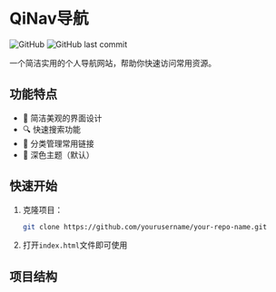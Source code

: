 # QiNav导航

![GitHub](https://img.shields.io/github/license/yourusername/your-repo-name) 
![GitHub last commit](https://img.shields.io/github/last-commit/yourusername/your-repo-name)

一个简洁实用的个人导航网站，帮助你快速访问常用资源。

## 功能特点

- 🎨 简洁美观的界面设计
- 🔍 快速搜索功能
- 📁 分类管理常用链接
- 🌙 深色主题（默认）

## 快速开始

1. 克隆项目：
   ```bash
   git clone https://github.com/yourusername/your-repo-name.git
   ```

2. 打开`index.html`文件即可使用

## 项目结构
